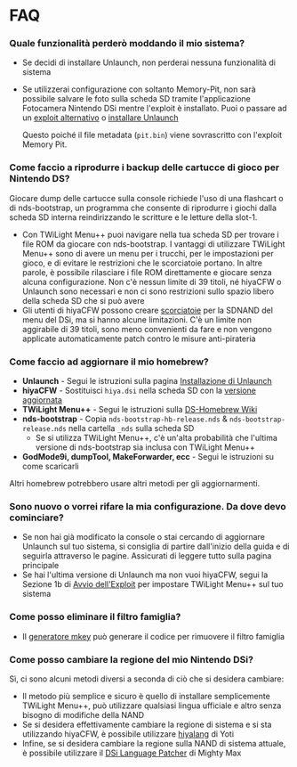 # FAQ

### Quale funzionalità perderò moddando il mio sistema?
- Se decidi di installare Unlaunch, non perderai nessuna funzionalità di sistema
- Se utilizzerai configurazione con soltanto Memory-Pit, non sarà possibile salvare le foto sulla scheda SD tramite l'applicazione Fotocamera Nintendo DSi mentre l'exploit è installato. Puoi o passare ad un [exploit alternativo](alternate-exploits) o [installare Unlaunch](/installing-unlaunch)

   Questo poiché il file metadata (`pit.bin`) viene sovrascritto con l'exploit Memory Pit.

### Come faccio a riprodurre i backup delle cartucce di gioco per Nintendo DS?
Giocare dump delle cartucce sulla console richiede l'uso di una flashcart o di nds-bootstrap, un programma che consente di riprodurre i giochi dalla scheda SD interna reindirizzando le scritture e le letture della slot-1.
- Con TWiLight Menu++ puoi navigare nella tua scheda SD per trovare i file ROM da giocare con nds-bootstrap. I vantaggi di utilizzare TWiLight Menu++ sono di avere un menu per i trucchi, per le impostazioni per gioco, e di evitare le restrizioni che le scorciatoie portano. In altre parole, è possibile rilasciare i file ROM direttamente e giocare senza alcuna configurazione. Non c'è nessun limite di 39 titoli, né hiyaCFW o Unlaunch sono necessari e non ci sono restrizioni sullo spazio libero della scheda SD che si può avere
- Gli utenti di hiyaCFW possono creare [scorciatoie](nds-bootstrap-forwarders) per la SDNAND del menu del DSi, ma si hanno alcune limitazioni. C'è un limite non aggirabile di 39 titoli, sono meno convenienti da fare e non vengono applicate automaticamente patch contro le misure anti-pirateria

### Come faccio ad aggiornare il mio homebrew?
- **Unlaunch** - Segui le istruzioni sulla pagina [Installazione di Unlaunch](/installing-unlaunch)
- **hiyaCFW** - Sostituisci `hiya.dsi` nella scheda SD con la [versione aggiornata](https://github.com/RocketRobz/hiyaCFW/releases)
- **TWiLight Menu++** - Segui le istruzioni sulla [DS-Homebrew Wiki](https://wiki.ds-homebrew.com/twilightmenu/updating-dsi)
- **nds-bootstrap** - Copia `nds-bootstrap-hb-release.nds` & `nds-bootstrap-release.nds` nella cartella `_nds` sulla scheda SD
   - Se si utilizza TWiLight Menu++, c'è un'alta probabilità che l'ultima versione di nds-bootstrap sia inclusa con TWiLight Menu++
- **GodMode9i, dumpTool, MakeForwarder, ecc** - Segui le istruzioni su come scaricarli

Altri homebrew potrebbero usare altri metodi per gli aggiornarmenti.

### Sono nuovo o vorrei rifare la mia configurazione. Da dove devo cominciare?
- Se non hai già modificato la console o stai cercando di aggiornare Unlaunch sul tuo sistema, si consiglia di partire dall'inizio della guida e di seguirla attraverso le pagine. Assicurati di leggere tutto sulla pagina principale
- Se hai l'ultima versione di Unlaunch ma non vuoi hiyaCFW, segui la Sezione 1b di [Avvio dell'Exploit](launching-the-exploit#twilight-menu) per impostare TWiLight Menu++ sul tuo sistema

### Come posso eliminare il filtro famiglia?
- Il [generatore mkey](https://mkey.salthax.org) può generare il codice per rimuovere il filtro famiglia

### Come posso cambiare la regione del mio Nintendo DSi?
Sì, ci sono alcuni metodi diversi a seconda di ciò che si desidera cambiare:
- Il metodo più semplice e sicuro è quello di installare semplicemente TWiLight Menu++, può utilizzare qualsiasi lingua ufficiale e altro senza bisogno di modifiche della NAND
- Se si desidera effettivamente cambiare la regione di sistema e si sta utilizzando hiyaCFW, è possibile utilizzare [hiyalang](https://github.com/Yoti/cli_hiyalang/releases) di Yoti
- Infine, se si desidera cambiare la regione sulla NAND di sistema attuale, è possibile utilizzare il [DSi Language Patcher](https://gbatemp.net/threads/release-dsi-language-patcher.582836/) di Mighty Max
